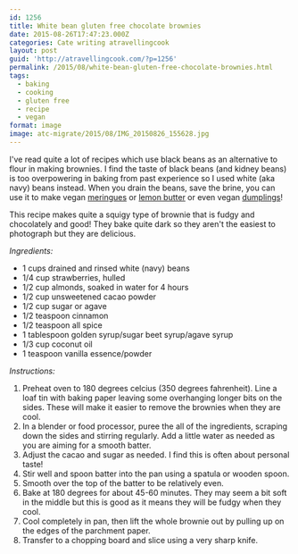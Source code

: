 ```yaml
---
id: 1256
title: White bean gluten free chocolate brownies
date: 2015-08-26T17:47:23.000Z
categories: Cate writing atravellingcook
layout: post
guid: 'http://atravellingcook.com/?p=1256'
permalink: /2015/08/white-bean-gluten-free-chocolate-brownies.html
tags:
  - baking
  - cooking
  - gluten free
  - recipe
  - vegan
format: image
image: atc-migrate/2015/08/IMG_20150826_155628.jpg
---
```


I've read quite a lot of recipes which use black beans as an alternative to flour in making brownies. I find the taste of black beans (and kidney beans) is too overpowering in baking from past experience so I used white (aka navy) beans instead. When you drain the beans, save the brine, you can use it to make vegan [meringues](http://atravellingcook.com/2015/05/egg-free-meringues.html) or [lemon butter](http://atravellingcook.com/2015/05/egg-free-lemon-butter.html) or even vegan [dumplings](http://atravellingcook.com/2015/08/egg-free-potato-dumplings.html)!

This recipe makes quite a squigy type of brownie that is fudgy and chocolately and good! They bake quite dark so they aren't the easiest to photograph but they are delicious.

_Ingredients:_

-   1 cups drained and rinsed white (navy) beans
-   1/4 cup strawberries, hulled
-   1/2 cup almonds, soaked in water for 4 hours
-   1/2 cup unsweetened cacao powder
-   1/2 cup sugar or agave
-   1/2 teaspoon cinnamon
-   1/2 teaspoon all spice
-   1 tablespoon golden syrup/sugar beet syrup/agave syrup
-   1/3 cup coconut oil
-   1 teaspoon vanilla essence/powder

_Instructions:_

1.  Preheat oven to 180 degrees celcius (350 degrees fahrenheit). Line a loaf tin with baking paper leaving some overhanging longer bits on the sides. These will make it easier to remove the brownies when they are cool.
2.  In a blender or food processor, puree the all of the ingredients, scraping down the sides and stirring regularly. Add a little water as needed as you are aiming for a smooth batter.
3.  Adjust the cacao and sugar as needed. I find this is often about personal taste!
4.  Stir well and spoon batter into the pan using a spatula or wooden spoon.
5.  Smooth over the top of the batter to be relatively even.
6.  Bake at 180 degrees for about 45-60 minutes. They may seem a bit soft in the middle but this is good as it means they will be fudgy when they cool.
7.  Cool completely in pan, then lift the whole brownie out by pulling up on the edges of the parchment paper.
8.  Transfer to a chopping board and slice using a very sharp knife.
